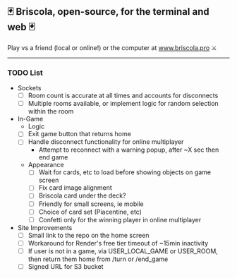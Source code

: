 ## 🃏    Briscola, open-source, for the terminal and web    🃏

Play vs a friend (local or online!) or the computer at www.briscola.pro ⚔️



---



### TODO List
- Sockets
  - [ ] Room count is accurate at all times and accounts for disconnects
  - [ ] Multiple rooms available, or implement logic for random selection within the room

- In-Game
  - Logic
  - [ ] Exit game button that returns home
  - [ ] Handle disconnect functionality for online multiplayer
    - Attempt to reconnect with a warning popup, after ~X sec then end game
  - Appearance
    - [ ] Wait for cards, etc to load before showing objects on game screen
    - [ ] Fix card image alignment
    - [ ] Briscola card under the deck?
    - [ ] Friendly for small screens, ie mobile
    - [ ] Choice of card set (Piacentine, etc)
    - [ ] Confetti only for the winning player in online multiplayer

- Site Improvements
  - [ ] Small link to the repo on the home screen
  - [ ] Workaround for Render's free tier timeout of ~15min inactivity
  - [ ] If user is not in a game, via USER_LOCAL_GAME or USER_ROOM, then return them home from /turn or /end_game
  - [ ] Signed URL for S3 bucket
